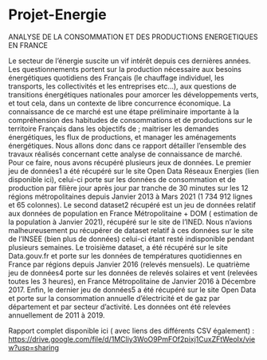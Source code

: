 # Projet-Energie

ANALYSE DE LA CONSOMMATION ET DES PRODUCTIONS
ENERGETIQUES EN FRANCE

Le secteur de l’énergie suscite un vif intérêt depuis ces dernières années.
Les questionnements portent sur la production nécessaire aux besoins énergétiques quotidiens des Français (le chauffage individuel, les transports, les collectivités et les entreprises etc…), aux questions de transitions énergétiques nationales pour amorcer les développements verts, et tout cela, dans un contexte de libre concurrence économique.
La connaissance de ce marché est une étape préliminaire importante à la compréhension des habitudes de consommations et de productions sur le territoire Français dans les objectifs de ; maitriser les demandes énergétiques, les flux de productions, et manager les aménagements énergétiques.
Nous allons donc dans ce rapport détailler l’ensemble des travaux réalisés concernant cette analyse de connaissance de marché.
Pour ce faire, nous avons récupéré plusieurs jeux de données.
Le premier jeu de données1 a été récupéré sur le site Open Data Réseaux Energies (lien disponible ici), celui-ci porte sur les données de consommation et de production par filière jour après jour par tranche de 30 minutes sur les 12 régions métropolitaines depuis Janvier 2013 à Mars 2021 (1 734 912 lignes et 65 colonnes).
Le second dataset2 récupéré est un jeu de données relatif aux données de population en France Métropolitaine + DOM ( estimation de la population à Janvier 2021), récupéré sur le site de l’INED. Nous n’avions malheureusement pu récupérer de dataset relatif à ces données sur le site de l’INSEE (bien plus de données) celui-ci étant resté indisponible pendant plusieurs semaines.
Le troisième dataset, a été récupéré sur le site Data.gouv.fr et porte sur les données de températures quotidiennes en France par régions depuis Janvier 2016 (relevés mensuels).
Le quatrième jeu de données4 porte sur les données de relevés solaires et vent (relevées toutes les 3 heures), en France Métropolitaine de Janvier 2016 à Décembre 2017.
Enfin, le dernier jeu de données5 a été récupéré sur le site Open Data et porte sur la consommation annuelle d’électricité et de gaz par département et par secteur d’activité. Les données ont été relevées annuellement de 2011 à 2019.

Rapport complet disponible ici ( avec liens des différents CSV également) :
https://drive.google.com/file/d/1MCliy3WoO9PmFOf2pixj1CuxZFtWeoIx/view?usp=sharing

